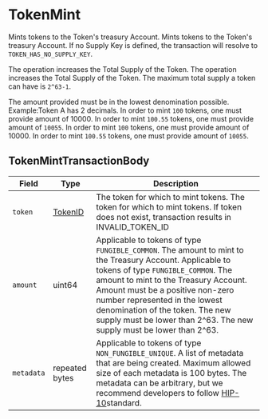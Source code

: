 # TokenMint

Mints tokens to the Token's treasury Account. Mints tokens to the Token's treasury Account. If no Supply Key is defined, the transaction will resolve to `TOKEN_HAS_NO_SUPPLY_KEY`.

The operation increases the Total Supply of the Token. The operation increases the Total Supply of the Token. The maximum total supply a token can have is `2^63-1`.

The amount provided must be in the lowest denomination possible.\
Example:Token A has 2 decimals. In order to mint `100` tokens, one must provide amount of 10000. In order to mint `100.55` tokens, one must provide amount of `10055`. In order to mint `100` tokens, one must provide amount of 10000. In order to mint `100.55` tokens, one must provide amount of `10055`.

## TokenMintTransactionBody

| Field      | Type                                 | Description                                                                                                                                                                                                                                                                                                                                                            |
| ---------- | ------------------------------------ | ---------------------------------------------------------------------------------------------------------------------------------------------------------------------------------------------------------------------------------------------------------------------------------------------------------------------------------------------------------------------- |
| `token`    | [TokenID](../basic-types/tokenid.md) | The token for which to mint tokens. The token for which to mint tokens. If token does not exist, transaction results in INVALID\_TOKEN\_ID                                                                                                                                                                                                                         |
| `amount`   | uint64                               | Applicable to tokens of type `FUNGIBLE_COMMON`. The amount to mint to the Treasury Account. Applicable to tokens of type `FUNGIBLE_COMMON`. The amount to mint to the Treasury Account. Amount must be a positive non-zero number represented in the lowest denomination of the token. The new supply must be lower than 2^63. The new supply must be lower than 2^63. |
| `metadata` | repeated bytes                       | Applicable to tokens of type `NON_FUNGIBLE_UNIQUE`. A list of metadata that are being created. Maximum allowed size of each metadata is 100 bytes. The metadata can be arbitrary, but we recommend developers to follow [HIP-10](https://hips.hedera.com/hip/hip-10)standard.                                                                                          |
